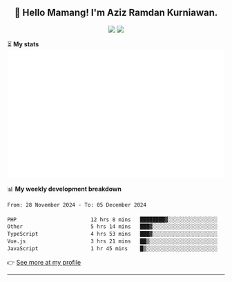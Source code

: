 <h2 align="center">👋 Hello Mamang! I'm Aziz Ramdan Kurniawan.</h2>  
<p align="center">
  <img src="https://komarev.com/ghpvc/?username=azizramdan">
  <img src="https://wakatime.com/badge/user/90056fa0-4c31-4eca-954e-2a3ac05896f9.svg">
</p>
    
⏳ **My stats**  
![](https://raw.githubusercontent.com/azizramdan/github-stats/master/generated/overview.svg#gh-dark-mode-only)

📊 **My weekly development breakdown**
<!--START_SECTION:waka-->

```txt
From: 28 November 2024 - To: 05 December 2024

PHP                        12 hrs 8 mins   ████████▓░░░░░░░░░░░░░░░░   34.84 %
Other                      5 hrs 14 mins   ███▓░░░░░░░░░░░░░░░░░░░░░   15.01 %
TypeScript                 4 hrs 53 mins   ███▓░░░░░░░░░░░░░░░░░░░░░   14.04 %
Vue.js                     3 hrs 21 mins   ██▒░░░░░░░░░░░░░░░░░░░░░░   09.63 %
JavaScript                 1 hr 45 mins    █▒░░░░░░░░░░░░░░░░░░░░░░░   05.04 %
```

<!--END_SECTION:waka-->
👉 [See more at my profile](https://wakatime.com/@azizramdan)
***
